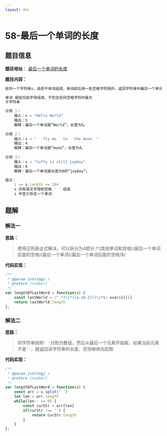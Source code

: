 ```yaml
---
layout: doc
---
```


# 58-最后一个单词的长度

## 题目信息

**题目地址**： [最后一个单词的长度](https://leetcode.cn/problems/length-of-last-word/description/)

**题目内容：**

```javascript
给你一个字符串s，由若干单词组成，单词前后用一些空格字符隔开。返回字符串中最后一个单词的长度。

单词 是指仅由字母组成、不包含任何空格字符的最大
子字符串

示例 1：
    输入：s = "Hello World"
    输出：5
    解释：最后一个单词是“World”，长度为5。
    
示例 2：
    输入：s = "   fly me   to   the moon  "
    输出：4
    解释：最后一个单词是“moon”，长度为4。
    
示例 3：
    输入：s = "luffy is still joyboy"
    输出：6
    解释：最后一个单词是长度为6的“joyboy”。

提示：
    1 <= s.length <= 104
    s 仅有英文字母和空格 ' ' 组成
    s 中至少存在一个单词
```

## 题解

### 解法一

**思路：**

> 使用正则表达式解决，可以拆分为4部分
> /^(其他单词和空格)(最后一个单词前面的空格)(最后一个单词)(最后一个单词后面的空格)$/

**代码实现：**

```javascript
/**
 * @param {string} s
 * @return {number}
 */
var lengthOfLastWord = function(s) {
    const lastWorld = /^.*?\s*([a-zA-Z]+)\s*$/.exec(s)[1]
    return lastWorld.length
};
```

### 解法二

**思路：**

> 将字符串按照`' '`分割为数组，然后从最后一个元素开始取，如果当前元素不是`''`，就返回该字符串的长度，否则继续向前取

**代码实现：**

```javascript
/**
 * @param {string} s
 * @return {number}
 */
var lengthOfLastWord = function(s) {
    const arr = s.split(' ')
    let len = arr.length
    while(len-- >= 0) {
        const curStr = arr[len]
        if(curStr !== '') {
            return curStr.length
        }
    }
};
```
